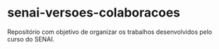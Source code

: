 # senai-versoes-colaboracoes
Repositório com objetivo de organizar os trabalhos desenvolvidos pelo curso do SENAI.
